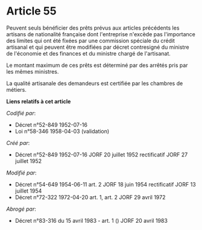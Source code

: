 # Article 55

Peuvent seuls bénéficier des prêts prévus aux articles précédents les artisans de nationalité française dont l'entreprise
n'excède pas l'importance des limites qui ont été fixées par une commission spéciale du crédit artisanal et qui peuvent être
modifiées par décret contresigné du ministre de l'économie et des finances et du ministre chargé de l'artisanat.

Le montant maximum de ces prêts est déterminé par des arrêtés pris par les mêmes ministres.

La qualité artisanale des demandeurs est certifiée par les chambres de métiers.

**Liens relatifs à cet article**

_Codifié par_:

  - Décret n°52-849 1952-07-16
  - Loi n°58-346 1958-04-03 (validation)

_Créé par_:

  - Décret n°52-849 1952-07-16 JORF 20 juillet 1952 rectificatif JORF 27 juillet 1952

_Modifié par_:

  - Décret n°54-649 1954-06-11 art. 2 JORF 18 juin 1954 rectificatif JORF 13 juillet 1954
  - Décret n°72-322 1972-04-20 art. 1, art. 2 JORF 29 avril 1972

_Abrogé par_:

  - Décret n°83-316 du 15 avril 1983 - art. 1 () JORF 20 avril 1983
